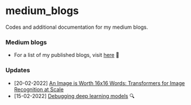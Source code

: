 # medium_blogs
Codes and additional documentation for my medium blogs.
### Medium blogs 
- For a list of my published blogs, visit [here](https://medium.com/@mandalsouvik) 📖
### Updates
- [20-02-2022] [An Image is Worth 16x16 Words: Transformers for Image Recognition at Scale](https://medium.com/@mandalsouvik/an-image-is-worth-16x16-words-transformers-for-image-recognition-at-scale-51f3561a9f96)
- [15-02-2022] [Debugging deep learning models](https://medium.com/@mandalsouvik/debugging-deep-learning-models-18d125915507) 🔍
